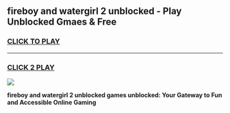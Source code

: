 
## fireboy and watergirl 2 unblocked - Play Unblocked Gmaes & Free
<h3>
<a href="https://news.freeplayer.one?title=fireboy_and_watergirl_2_unblocked&ref=23F">CLICK TO PLAY</a></h3>
<hr>

<h3>
<a href="https://news.freeplayer.one?title=fireboy_and_watergirl_2_unblocked&ref=23F">CLICK 2 PLAY</a>
  
</h3>

<a href="https://news.freeplayer.one?title=fireboy_and_watergirl_2_unblocked&ref=23F/"><img src="https://clearcache.store/games.png"></a>


**fireboy and watergirl 2 unblocked games unblocked: Your Gateway to Fun and Accessible Online Gaming**
